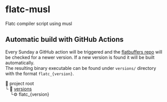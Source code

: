 # flatc-musl
Flatc compiler script using musl


## Automatic build with GitHub Actions
Every Sunday a GitHub action will be triggered and the [flatbuffers repo](https://github.com/google/flatbuffers) will be checked for a newer version.
If a new version is found it will be built automatically.\
The resulting binary executable can be found under `versions/` directory with the format `flatc_{version}`.

:open_file_folder: project root\
  └ :open_file_folder: [versions](versions)\
  &nbsp;&nbsp;&nbsp;&nbsp;└:gear: flatc_{version}
